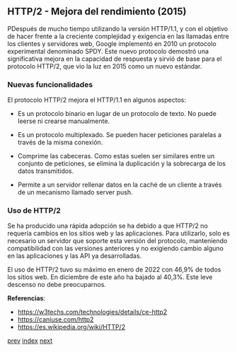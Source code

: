 ## HTTP/2 - Mejora del rendimiento (2015)

PDespués de mucho tiempo utilizando la versión HTTP/1.1, y con el objetivo de hacer frente a la creciente
complejidad y exigencia en las llamadas entre los clientes y servidores web, Google implementó en 2010 un protocolo
experimental denominado SPDY. Este nuevo protocolo demostró una significativa mejora en la capacidad de respuesta y
sirvió de base para el protocolo HTTP/2, que vio la luz en 2015 como un nuevo estándar.

### Nuevas funcionalidades

El protocolo HTTP/2 mejora el HTTP/1.1 en algunos aspectos:

- Es un protocolo binario en lugar de un protocolo de texto. No puede leerse ni crearse manualmente. 

- Es un protocolo multiplexado. Se pueden hacer peticiones paralelas a través de la misma conexión.

- Comprime las cabeceras. Como estas suelen ser similares entre un conjunto de peticiones, se elimina la duplicación y
  la sobrecarga de los datos transmitidos.

- Permite a un servidor rellenar datos en la caché de un cliente a través de un mecanismo llamado server push.

### Uso de HTTP/2

Se ha producido una rápida adopción se ha debido a que HTTP/2 no requería cambios en los sitios web y las aplicaciones.
Para utilizarlo, solo es necesario un servidor que soporte esta versión del protocolo, manteniendo compatibilidad con
las versiones anteriores y no exigiendo cambio alguno en las aplicaciones y las API ya desarrolladas.

El uso de HTTP/2 tuvo su máximo en enero de 2022 con 46,9% de todos los sitios web. En diciembre de este año ha bajado
al 40,3%. Este leve descenso no debe preocuparnos.

**Referencias**:

- https://w3techs.com/technologies/details/ce-http2
- https://caniuse.com/http2
- https://es.wikipedia.org/wiki/HTTP/2

[prev](CH-00.md) [index](README.md) [next](CH-03.md)